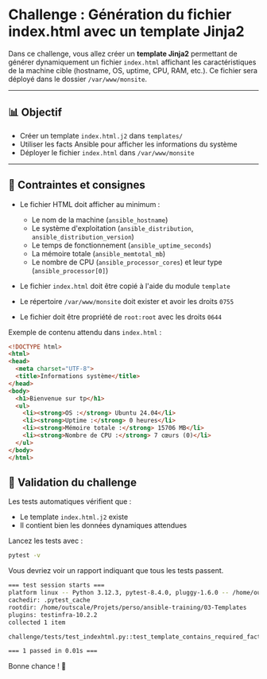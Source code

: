 # Challenge : Génération du fichier index.html avec un template Jinja2

Dans ce challenge, vous allez créer un **template Jinja2** permettant de générer
dynamiquement un fichier `index.html` affichant les caractéristiques de la
machine cible (hostname, OS, uptime, CPU, RAM, etc.). Ce fichier sera déployé
dans le dossier `/var/www/monsite`.

---

## 📊 Objectif

* Créer un template `index.html.j2` dans `templates/`
* Utiliser les facts Ansible pour afficher les informations du système
* Déployer le fichier `index.html` dans `/var/www/monsite`

---

## 🔹 Contraintes et consignes

* Le fichier HTML doit afficher au minimum :

  * Le nom de la machine (`ansible_hostname`)
  * Le système d'exploitation (`ansible_distribution`,
    `ansible_distribution_version`)
  * Le temps de fonctionnement (`ansible_uptime_seconds`)
  * La mémoire totale (`ansible_memtotal_mb`)
  * Le nombre de CPU (`ansible_processor_cores`) et leur type
    (`ansible_processor[0]`)
* Le fichier `index.html` doit être copié à l'aide du module `template`
* Le répertoire `/var/www/monsite` doit exister et avoir les droits `0755`
* Le fichier doit être propriété de `root:root` avec les droits `0644`

Exemple de contenu attendu dans `index.html` :

```html
<!DOCTYPE html>
<html>
<head>
  <meta charset="UTF-8">
  <title>Informations système</title>
</head>
<body>
  <h1>Bienvenue sur tp</h1>
  <ul>
    <li><strong>OS :</strong> Ubuntu 24.04</li>
    <li><strong>Uptime :</strong> 0 heures</li>
    <li><strong>Mémoire totale :</strong> 15706 MB</li>
    <li><strong>Nombre de CPU :</strong> 7 cœurs (0)</li>
  </ul>
</body>
</html>
```

## 🧰 Validation du challenge

Les tests automatiques vérifient que :

* Le template `index.html.j2` existe
* Il contient bien les données dynamiques attendues

Lancez les tests avec :

```bash
pytest -v
```

Vous devriez voir un rapport indiquant que tous les tests passent.

```bash
=== test session starts ===
platform linux -- Python 3.12.3, pytest-8.4.0, pluggy-1.6.0 -- /home/outscale/.local/share/pipx/venvs/pytest/bin/python
cachedir: .pytest_cache
rootdir: /home/outscale/Projets/perso/ansible-training/03-Templates
plugins: testinfra-10.2.2
collected 1 item

challenge/tests/test_indexhtml.py::test_template_contains_required_facts PASSED                                                      [100%]

=== 1 passed in 0.01s ===
```

Bonne chance ! 🚀
